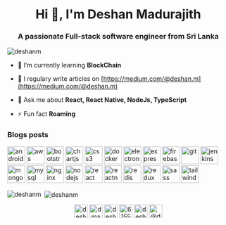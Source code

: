 <h1 align="center">Hi 👋, I'm Deshan Madurajith</h1>
<h3 align="center">A passionate Full-stack software engineer from Sri Lanka</h3>

<p align="left"> <img src="https://komarev.com/ghpvc/?username=deshanm" alt="deshanm" /> </p>

- 🌱 I’m currently learning **BlockChain**

- 📝 I regulary write articles on [https://medium.com/@deshan.m](https://medium.com/@deshan.m)

- 💬 Ask me about **React, React Native, NodeJs, TypeScript**

- ⚡ Fun fact **Roaming**

### Blogs posts
<!-- BLOG-POST-LIST:START -->
<!-- BLOG-POST-LIST:END -->

<p align="left"><img src="https://devicons.github.io/devicon/devicon.git/icons/android/android-original-wordmark.svg" alt="android" width="40" height="40"/> <img src="https://devicons.github.io/devicon/devicon.git/icons/amazonwebservices/amazonwebservices-original-wordmark.svg" alt="aws" width="40" height="40"/> <img src="https://devicons.github.io/devicon/devicon.git/icons/bootstrap/bootstrap-plain.svg" alt="bootstrap" width="40" height="40"/> <img src="https://www.chartjs.org/media/logo-title.svg" alt="chartjs" width="40" height="40"/> <img src="https://devicons.github.io/devicon/devicon.git/icons/css3/css3-original-wordmark.svg" alt="css3" width="40" height="40"/> <img src="https://devicons.github.io/devicon/devicon.git/icons/docker/docker-original-wordmark.svg" alt="docker" width="40" height="40"/> <img src="https://devicons.github.io/devicon/devicon.git/icons/electron/electron-original.svg" alt="electron" width="40" height="40"/> <img src="https://devicons.github.io/devicon/devicon.git/icons/express/express-original-wordmark.svg" alt="express" width="40" height="40"/> <img src="https://www.vectorlogo.zone/logos/firebase/firebase-icon.svg" alt="firebase" width="40" height="40"/> <img src="https://www.vectorlogo.zone/logos/git-scm/git-scm-icon.svg" alt="git" width="40" height="40"/> <img src="https://www.vectorlogo.zone/logos/jenkins/jenkins-icon.svg" alt="jenkins" width="40" height="40"/> <img src="https://devicons.github.io/devicon/devicon.git/icons/mongodb/mongodb-original-wordmark.svg" alt="mongodb" width="40" height="40"/> <img src="https://devicons.github.io/devicon/devicon.git/icons/mysql/mysql-original-wordmark.svg" alt="mysql" width="40" height="40"/> <img src="https://devicons.github.io/devicon/devicon.git/icons/nginx/nginx-original.svg" alt="nginx" width="40" height="40"/> <img src="https://devicons.github.io/devicon/devicon.git/icons/nodejs/nodejs-original-wordmark.svg" alt="nodejs" width="40" height="40"/> <img src="https://devicons.github.io/devicon/devicon.git/icons/react/react-original-wordmark.svg" alt="react" width="40" height="40"/> <img src="https://reactnative.dev/img/header_logo.svg" alt="reactnative" width="40" height="40"/> <img src="https://devicons.github.io/devicon/devicon.git/icons/redis/redis-original-wordmark.svg" alt="redis" width="40" height="40"/> <img src="https://devicons.github.io/devicon/devicon.git/icons/redux/redux-original.svg" alt="redux" width="40" height="40"/> <img src="https://devicons.github.io/devicon/devicon.git/icons/sass/sass-original.svg" alt="sass" width="40" height="40"/> <img src="https://www.vectorlogo.zone/logos/tailwindcss/tailwindcss-icon.svg" alt="tailwind" width="40" height="40"/></p><p><img align="left" src="https://github-readme-stats.vercel.app/api/top-langs/?username=deshanm&layout=compact&hide=html" alt="deshanm" /></p>

<p>&nbsp;<img align="center" src="https://github-readme-stats.vercel.app/api?username=deshanm&show_icons=true" alt="deshanm" /></p>

<p align="center">
<a href="https://dev.to/deshanm" target="blank"><img align="center" src="https://cdn.jsdelivr.net/npm/simple-icons@3.0.1/icons/dev-dot-to.svg" alt="deshanm" height="30" width="30" /></a>
<a href="https://twitter.com/dmadurajith" target="blank"><img align="center" src="https://cdn.jsdelivr.net/npm/simple-icons@3.0.1/icons/twitter.svg" alt="dmadurajith" height="30" width="30" /></a>
<a href="https://linkedin.com/in/deshan-m" target="blank"><img align="center" src="https://cdn.jsdelivr.net/npm/simple-icons@3.0.1/icons/linkedin.svg" alt="deshan-m" height="30" width="30" /></a>
<a href="https://stackoverflow.com/users/6155483" target="blank"><img align="center" src="https://cdn.jsdelivr.net/npm/simple-icons@3.0.1/icons/stackoverflow.svg" alt="6155483" height="30" width="30" /></a>
<a href="https://fb.com/deshan.madurajith.1" target="blank"><img align="center" src="https://cdn.jsdelivr.net/npm/simple-icons@3.0.1/icons/facebook.svg" alt="deshan.madurajith.1" height="30" width="30" /></a>
<a href="https://medium.com/@deshan.m" target="blank"><img align="center" src="https://cdn.jsdelivr.net/npm/simple-icons@3.0.1/icons/medium.svg" alt="@deshan.m" height="30" width="30" /></a>
</p>

<!-- BLOG-POST-LIST:START -->
<!-- BLOG-POST-LIST:END -->
